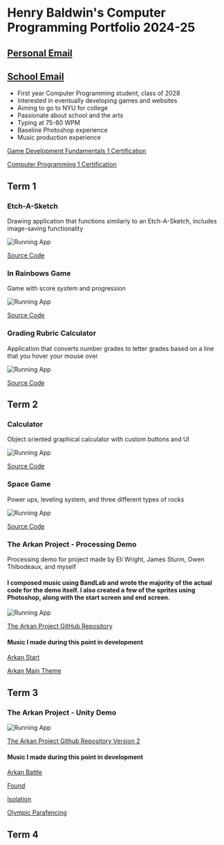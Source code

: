 # Henry Baldwin's Computer Programming Portfolio 2024-25
## [Personal Email](mailto:henryjamesbaldwin@gmail.com)
## [School Email](mailto:415231@graniteschools.org)
* First year Computer Programming student, class of 2028
* Interested in eventually developing games and websites
* Aiming to go to NYU for college
* Passionate about school and the arts
* Typing at 75-80 WPM
* Baseline Photoshop experience
* Music production experience

[Game Development Fundamentals 1 Certification](https://github.com/HenryBald/comprog1a3portfolio/blob/main/images/HenryCertificationGameDev.pdf?raw=true)

[Computer Programming 1 Certification](https://github.com/HenryBald/comprog1a3portfolio/blob/main/images/HenryCertificationComputerProg.pdf?raw=true)

  
## Term 1

### Etch-A-Sketch
Drawing application that functions similarly to an Etch-A-Sketch, includes image-saving functionality

![Running App](https://github.com/HenryBald/comprog1a3portfolio/blob/main/images/EAS.png?raw=true)

[Source Code](https://github.com/HenryBald/comprog1a3portfolio/tree/main/src/term1/EthASketch)

### In Rainbows Game
Game with score system and progression

![Running App](https://github.com/HenryBald/comprog1a3portfolio/blob/main/images/ShapeGame.png?raw=true)

[Source Code](https://github.com/HenryBald/comprog1a3portfolio/tree/main/src/term1/ShapeGame)

### Grading Rubric Calculator
Application that converts number grades to letter grades based on a line that you hover your mouse over

![Running App](https://github.com/HenryBald/comprog1a3portfolio/blob/main/images/GradingRubric.png?raw=true)

[Source Code](https://github.com/HenryBald/comprog1a3portfolio/tree/main/src/term1/Grading_Rubric_Assignment.pde)

## Term 2

### Calculator 
Object oriented graphical calculator with custom buttons and UI

![Running App](https://github.com/HenryBald/comprog1a3portfolio/blob/main/images/calc1.png?raw=true)

[Source Code](https://github.com/HenryBald/comprog1a3portfolio/tree/main/src/term2/Calculator)

### Space Game
Power ups, leveling system, and three different types of rocks

![Running App](https://github.com/HenryBald/comprog1a3portfolio/blob/main/images/SpaceGame.png?raw=true)

[Source Code](https://github.com/HenryBald/comprog1a3portfolio/tree/main/src/term2/SpaceGame)

### The Arkan Project - Processing Demo
Processing demo for project made by Eli Wright, James Sturm, Owen Thibodeaux, and myself
#### I composed music using BandLab and wrote the majority of the actual code for the demo itself. I also created a few of the sprites using Photoshop, along with the start screen and end screen.

![Running App](https://github.com/HenryBald/comprog1a3portfolio/blob/main/images/ArkanDemoRunning.png?raw=true)

[The Arkan Project GitHub Repository](https://github.com/Error4984/The-Arkan-Project)

#### Music I made during this point in development

[Arkan Start](https://github.com/HenryBald/HenryComputerProgrammingPortfolio/blob/main/audio/ArkanStart.wav)

[Arkan Main Theme](https://github.com/HenryBald/HenryComputerProgrammingPortfolio/blob/main/audio/HenryArkan.wav)

## Term 3

### The Arkan Project - Unity Demo
![Running App](https://github.com/HenryBald/HenryComputerProgrammingPortfolio/blob/main/images/ArkanProjectDemo2.png?raw=true)

[The Arkan Project Github Repository Version 2](https://github.com/Masterpaul562/The-Arkan-Project)

#### Music I made during this point in development

[Arkan Battle](https://github.com/Error4984/The-Arkan-Project-2/blob/main/Assets/Audio/Music/Arkan_Battle.wav)

[Found](https://github.com/HenryBald/HenryComputerProgrammingPortfolio/blob/main/audio/Arkan__Found.wav)

[Isolation](https://github.com/HenryBald/HenryComputerProgrammingPortfolio/blob/main/audio/Isolation.wav)

[Olympic Parafencing](https://github.com/HenryBald/HenryComputerProgrammingPortfolio/blob/main/audio/OlympicParafencing.wav)

## Term 4


